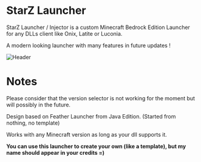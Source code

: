 # StarZ Launcher
StarZ Launcher / Injector is a custom Minecraft Bedrock Edition Launcher for any DLLs client like Onix, Latite or Luconia.

A modern looking launcher with many features in future updates !

![Header](https://cdn.discordapp.com/attachments/1016401568796528750/1073048301122891796/starzlauncher.png)

# Notes
Please consider that the version selector is not working for the moment but will possibly in the future.

Design based on Feather Launcher from Java Edition. (Started from nothing, no template)

Works with any Minecraft version as long as your dll supports it.

**You can use this launcher to create your own (like a template), but my name should appear in your credits =)**



